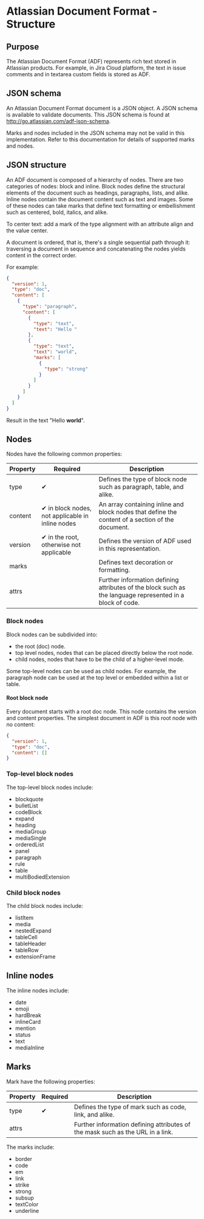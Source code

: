 # Atlassian Document Format - Structure

## Purpose

The Atlassian Document Format (ADF) represents rich text stored in Atlassian products. For example, in Jira Cloud platform, the text in issue comments and in textarea custom fields is stored as ADF.

## JSON schema

An Atlassian Document Format document is a JSON object. A JSON schema is available to validate documents. This JSON schema is found at http://go.atlassian.com/adf-json-schema.

Marks and nodes included in the JSON schema may not be valid in this implementation. Refer to this documentation for details of supported marks and nodes.

## JSON structure

An ADF document is composed of a hierarchy of nodes. There are two categories of nodes: block and inline. Block nodes define the structural elements of the document such as headings, paragraphs, lists, and alike. Inline nodes contain the document content such as text and images. Some of these nodes can take marks that define text formatting or embellishment such as centered, bold, italics, and alike.

To center text: add a mark of the type alignment with an attribute align and the value center.

A document is ordered, that is, there's a single sequential path through it: traversing a document in sequence and concatenating the nodes yields content in the correct order.

For example:

```json
{
  "version": 1,
  "type": "doc",
  "content": [
    {
      "type": "paragraph",
      "content": [
        {
          "type": "text",
          "text": "Hello "
        },
        {
          "type": "text",
          "text": "world",
          "marks": [
            {
              "type": "strong"
            }
          ]
        }
      ]
    }
  ]
}
```

Result in the text "Hello **world**".

## Nodes

Nodes have the following common properties:

| Property | Required | Description |
| --- | --- | --- |
| type | ✔ | Defines the type of block node such as paragraph, table, and alike. |
| content | ✔ in block nodes, not applicable in inline nodes | An array containing inline and block nodes that define the content of a section of the document. |
| version | ✔ in the root, otherwise not applicable | Defines the version of ADF used in this representation. |
| marks | | Defines text decoration or formatting. |
| attrs | | Further information defining attributes of the block such as the language represented in a block of code. |

### Block nodes

Block nodes can be subdivided into:

* the root (doc) node.
* top level nodes, nodes that can be placed directly below the root node.
* child nodes, nodes that have to be the child of a higher-level mode.

Some top-level nodes can be used as child nodes. For example, the paragraph node can be used at the top level or embedded within a list or table.

#### Root block node

Every document starts with a root doc node. This node contains the version and content properties. The simplest document in ADF is this root node with no content:

```json
{
  "version": 1,
  "type": "doc",
  "content": []
}
```

### Top-level block nodes

The top-level block nodes include:

* blockquote
* bulletList
* codeBlock
* expand
* heading
* mediaGroup
* mediaSingle
* orderedList
* panel
* paragraph
* rule
* table
* multiBodiedExtension

### Child block nodes

The child block nodes include:

* listItem
* media
* nestedExpand
* tableCell
* tableHeader
* tableRow
* extensionFrame

## Inline nodes

The inline nodes include:

* date
* emoji
* hardBreak
* inlineCard
* mention
* status
* text
* mediaInline

## Marks

Mark have the following properties:

| Property | Required | Description |
| --- | --- | --- |
| type | ✔ | Defines the type of mark such as code, link, and alike. |
| attrs | | Further information defining attributes of the mask such as the URL in a link. |

The marks include:

* border
* code
* em
* link
* strike
* strong
* subsup
* textColor
* underline